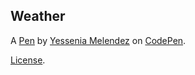 Weather
-------


A [Pen](https://codepen.io/yesseniamelendez/pen/RLOZJY) by [Yessenia Melendez](https://codepen.io/yesseniamelendez) on [CodePen](https://codepen.io).

[License](https://codepen.io/yesseniamelendez/pen/RLOZJY/license).